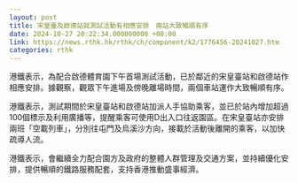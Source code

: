 ```yaml
---
layout: post
title: 宋皇臺及啟德站就測試活動有相應安排　兩站大致暢順有序
date: 2024-10-27 20:22:34.000000000 +08:00
link: https://news.rthk.hk/rthk/ch/component/k2/1776456-20241027.htm
categories: rthk
---
```


港鐵表示，為配合啟德體育園下午首場測試活動，已於鄰近的宋皇臺站和啟德站作相應安排。據觀察，觀眾下午進場及傍晚離場時間，兩個車站運作大致暢順有序。
 
港鐵表示，測試期間於宋皇臺站和啟德站加派人手協助乘客，並已於站內增加超過100個標示及利用廣播等，提醒乘客可使用D出入口往返園區。在宋皇臺站亦安排兩班「空載列車」，分別往屯門及烏溪沙方向，接載於活動後離開的乘客，以加快疏導人流。
 
港鐵表示，會繼續全力配合園方及政府的整體人群管理及交通方案，並持續優化安排，提供暢順的鐵路服務配套，支持香港推動盛事經濟。
